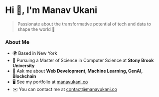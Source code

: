 # Hi 👋, I'm Manav Ukani

> Passionate about the transformative potential of tech and data to shape the world 💫

### About Me

- 🌍  Based in New York
- 📝  Pursuing a Master of Science in Computer Science at **Stony Brook University**
- 💬  Ask me about **Web Development, Machine Learning, GenAI, Blockchain**
- 🖥️  See my portfolio at [manavukani.co](http://manavukani.co)
- ✉️  You can contact me at [contact@manavukani.co](mailto:contact@manavukani.co)
